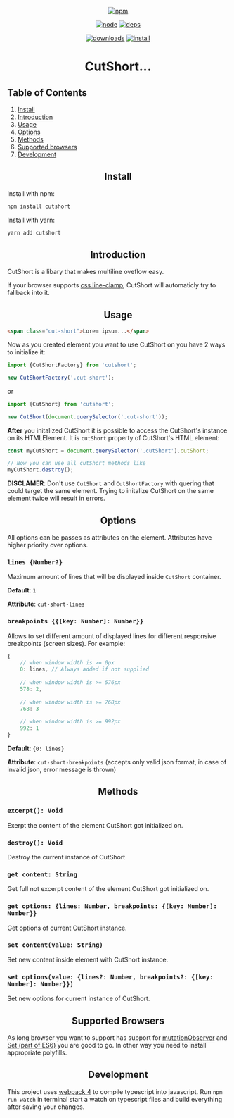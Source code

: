 <div align="center">

[![npm][npm]][npm-url]

[![node][node]][node-url]
[![deps][deps]][deps-url]

[![downloads][downloads]][downloads-url]
[![install][install]][install-url]

# CutShort...

</div>

## Table of Contents

1. [Install](#install)
2. [Introduction](#introduction)
3. [Usage](#usage)
3. [Options](#options)
4. [Methods](#methods)
5. [Supported browsers](#supported-browsers)
6. [Development](#development)

<h2 align="center">Install</h2>

Install with npm:

```bash
npm install cutshort
```

Install with yarn:

```bash
yarn add cutshort
```


<h2 align="center">Introduction</h2>

CutShort is a libary that makes multiline oveflow easy.  

If your browser supports [css line-clamp](https://caniuse.com/css-line-clamp), CutShort will automaticly try to fallback into it.

<h2 align="center">Usage</h2>

```html
<span class="cut-short">Lorem ipsum...</span>
```

Now as you created element you want to use CutShort on you have 2 ways to initialize it:

```ts
import {CutShortFactory} from 'cutshort';

new CutShortFactory('.cut-short');
```

or 

```ts
import {CutShort} from 'cutshort';

new CutShort(document.querySelector('.cut-short'));
```

**After** you initalized CutShort it is possible to access the CutShort's instance on its HTMLElement. It is `cutShort` property of CutShort's HTML element:

```ts
const myCutShort = document.querySelector('.cutShort').cutShort;

// Now you can use all cutShort methods like
myCutShort.destroy();
```

**DISCLAMER**:
Don't use `CutShort` and `CutShortFactory` with quering that could target the same element. Trying to initalize CutShort on the same element twice will result in errors. 

<h2 align="center">Options</h2>

All options can be passes as attributes on the element. Attributes have higher priority over options.

### `lines {Number?}`
Maximum amount of lines that will be displayed inside `CutShort` container.

**Default**: `1`

**Attribute**: `cut-short-lines`

### `breakpoints {{[key: Number]: Number}}`
Allows to set different amount of displayed lines for different responsive breakpoints (screen sizes). For example:

```ts
{
	// when window width is >= 0px
    0: lines, // Always added if not supplied
    
	// when window width is >= 576px
    578: 2,
    
    // when window width is >= 768px
    768: 3
    
    // when window width is >= 992px
    992: 1
}
```

**Default**: `{0: lines}`

**Attribute**: `cut-short-breakpoints` (accepts only valid json format, in case of invalid json, error message is thrown)

<h2 align="center">Methods</h2>

### `excerpt(): Void`

Exerpt the content of the element CutShort got initialized on.

### `destroy(): Void`

Destroy the current instance of CutShort

### `get content: String`

Get full not excerpt content of the element CutShort got initialized on.

### `get options: {lines: Number, breakpoints: {[key: Number]: Number}}`

Get options of current CutShort instance.

### `set content(value: String)`

Set new content inside element with CutShort instance.

### `set options(value: {lines?: Number, breakpoints?: {[key: Number]: Number}})`

Set new options for current instance of CutShort.

<h2 align="center">Supported Browsers</h2>

As long browser you want to support has support for [mutationObserver](https://caniuse.com/mutationobserver) and [Set (part of ES6)](https://caniuse.com/ES6) you are good to go. In other way you need to install appropriate polyfills.


<h2 align="center">Development</h2>

This project uses [webpack 4](https://github.com/webpack/webpack) to compile typescript into javascript. Run `npm run watch` in terminal start a watch on typescript files and build everything after saving your changes.

[npm]: https://img.shields.io/npm/v/cutshort.svg
[npm-url]: https://npmjs.com/package/cutshort

[node]: https://img.shields.io/node/v/cutshort.svg
[node-url]: https://nodejs.org

[deps]: https://img.shields.io/david/witotv/cutshort.svg
[deps-url]: https://david-dm.org/witotv/cutshort

[install]: https://badgen.net/packagephobia/install/cutshort
[install-url]: https://packagephobia.now.sh/result?p=cutshort

[downloads]: https://img.shields.io/npm/dm/cutshort.svg
[downloads-url]: https://npmcharts.com/compare/cutshort?minimal=true
